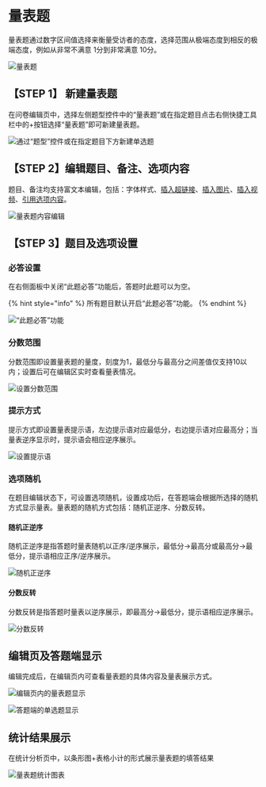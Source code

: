 # 量表题

量表题通过数字区间值选择来衡量受访者的态度，选择范围从极端态度到相反的极端态度，例如从非常不满意 1分到非常满意 10分。

![&#x91CF;&#x8868;&#x9898;](../.gitbook/assets/image%20%2874%29.png)

## 【STEP 1】 新建量表题

在问卷编辑页中，选择左侧题型控件中的“量表题”或在指定题目点击右侧快捷工具栏中的+按钮选择“量表题”即可新建量表题。

![&#x901A;&#x8FC7;&#x201C;&#x9898;&#x578B;&#x201D;&#x63A7;&#x4EF6;&#x6216;&#x5728;&#x6307;&#x5B9A;&#x9898;&#x76EE;&#x4E0B;&#x65B9;&#x65B0;&#x5EFA;&#x5355;&#x9009;&#x9898;](../.gitbook/assets/image%20%28161%29.png)

## 【STEP 2】编辑题目、备注、选项内容

题目、备注均支持富文本编辑，包括：字体样式、[插入超链接](../cao-zuo-zhi-yin/wen-juan-bian-ji/cha-ru-chao-lian-jie.md)、[插入图片](../cao-zuo-zhi-yin/wen-juan-bian-ji/cha-ru-tu-pian.md)、[插入视频](../cao-zuo-zhi-yin/wen-juan-bian-ji/cha-ru-shi-pin.md)、[引用选项内容](../cao-zuo-zhi-yin/wen-juan-bian-ji/nei-rong-yin-yong.md)。

![&#x91CF;&#x8868;&#x9898;&#x5185;&#x5BB9;&#x7F16;&#x8F91;](../.gitbook/assets/image%20%28203%29.png)

## 【STEP 3】题目及选项设置

### 必答设置

在右侧面板中关闭“此题必答”功能后，答题时此题可以为空。

{% hint style="info" %}
所有题目默认开启“此题必答”功能。
{% endhint %}

![&#x201C;&#x6B64;&#x9898;&#x5FC5;&#x7B54;&#x201D;&#x529F;&#x80FD;](../.gitbook/assets/image%20%28266%29.png)

### 分数范围

分数范围即设置量表题的量度，刻度为1，最低分与最高分之间差值仅支持10以内；设置后可在编辑区实时查看量表情况。

![&#x8BBE;&#x7F6E;&#x5206;&#x6570;&#x8303;&#x56F4;](../.gitbook/assets/image%20%2880%29.png)

### 提示方式

提示方式即设置量表提示语，左边提示语对应最低分，右边提示语对应最高分；当量表逆序显示时，提示语会相应逆序展示。

![&#x8BBE;&#x7F6E;&#x63D0;&#x793A;&#x8BED;](../.gitbook/assets/image%20%28260%29.png)

### 选项随机

在题目编辑状态下，可设置选项随机，设置成功后，在答题端会根据所选择的随机方式显示量表。量表题的随机方式包括：随机正逆序、分数反转。

#### 随机正逆序

随机正逆序是指答题时量表随机以正序/逆序展示，最低分-&gt;最高分或最高分-&gt;最低分，提示语相应正序/逆序展示。

![&#x968F;&#x673A;&#x6B63;&#x9006;&#x5E8F;](../.gitbook/assets/image%20%28132%29.png)

#### 分数反转

分数反转是指答题时量表以逆序展示，即最高分-&gt;最低分，提示语相应逆序展示。

![&#x5206;&#x6570;&#x53CD;&#x8F6C;](../.gitbook/assets/image%20%28202%29.png)

## 编辑页及答题端显示

编辑完成后，在编辑页内可查看量表题的具体内容及量表展示方式。

![&#x7F16;&#x8F91;&#x9875;&#x5185;&#x7684;&#x91CF;&#x8868;&#x9898;&#x663E;&#x793A;](../.gitbook/assets/image%20%28253%29.png)

![&#x7B54;&#x9898;&#x7AEF;&#x7684;&#x5355;&#x9009;&#x9898;&#x663E;&#x793A;](../.gitbook/assets/image%20%2871%29.png)

## 统计结果展示

在统计分析页中，以条形图+表格小计的形式展示量表题的填答结果

![&#x91CF;&#x8868;&#x9898;&#x7EDF;&#x8BA1;&#x56FE;&#x8868;](../.gitbook/assets/image%20%2865%29.png)



